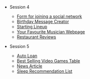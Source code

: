 - Session 4
  - [Form for joining a social network](Session-4/Social_Network/index.html)
  - [Birthday Message Creator](Session-4/Birthday_Message/index.html)
  - [Starting Lineup](Session-4/Starting_Lineup/index.html)
  - [Your Favourite Musician Webpage](Session-4/Fav_Musician/index.html)
  - [Restaurant Reviews](Session-4/Restaurant_Reviews/index.html)

- Session 5
  - [Auto Loan](Session-5/Auto_Loan/index.html)
  - [Best Selling Video Games Table](Session-5/Games_Table/index.html)
  - [News Article](Session-5/News_Article/index.html)
  - [Sleep Recommendation List](Session-5/Sleep_List/index.html)